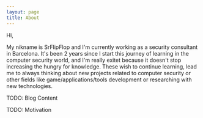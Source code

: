 ```yaml
---
layout: page
title: About
---
```


Hi, 

My nikname is SrFlipFlop and I'm currently working as a security consultant in Barcelona. It's been 2 years since I start this journey of learning in the computer security world, and I'm really exitet because it doesn't stop increasing the hungry for knowledge.
These wish to continue learning, lead me to always thinking about new projects related to computer security or other fields like game/applications/tools development or researching with new technologies.

TODO: Blog Content

TODO: Motivation




